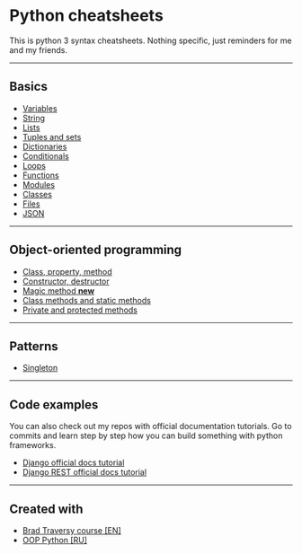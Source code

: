 # Python cheatsheets

This is python 3 syntax cheatsheets. 
Nothing specific, just reminders for me and my friends.

---
## Basics
- [Variables](basics/variables.py)
- [String](basics/strings.py)
- [Lists](basics/lists.py)
- [Tuples and sets](basics/tuples_sets.py)
- [Dictionaries](basics/dictionaries.py)
- [Conditionals](basics/conditionals.py)
- [Loops](basics/loops.py)
- [Functions](basics/functions.py)
- [Modules](basics/modules.py)
- [Classes](basics/classes.py)
- [Files](basics/files.py)
- [JSON](basics/json_parsing.py)

---
## Object-oriented programming
- [Class, property, method](OOP/methods_properties.py)
- [Constructor, destructor](OOP/constructor_desctructor.py)
- [Magic method __new__](OOP/new.py)
- [Class methods and static methods](OOP/class_and_static_methods.py)
- [Private and protected methods](OOP/private_and_protected.py)
---
## Patterns
- [Singleton](patterns/singleton.py)

---
## Code examples

You can also check out my repos with official documentation tutorials.
Go to commits and learn step by step how you can build something with python frameworks.

- [Django official docs tutorial](https://github.com/paparrot/django-tutorial)
- [Django REST official docs tutorial](https://github.com/paparrot/django-rest-framework)

---
## Created with
- [Brad Traversy course [EN]](https://www.youtube.com/watch?v=JJmcL1N2KQs&list=PLillGF-RfqbbJYRaNqeUzAb7QY-IqBKRx&index=1&ab_channel=TraversyMedia)
- [OOP Python [RU]](https://www.youtube.com/watch?v=Z7AY41tE-3U&list=PLA0M1Bcd0w8zPwP7t-FgwONhZOHt9rz9E&ab_channel=selfedu)